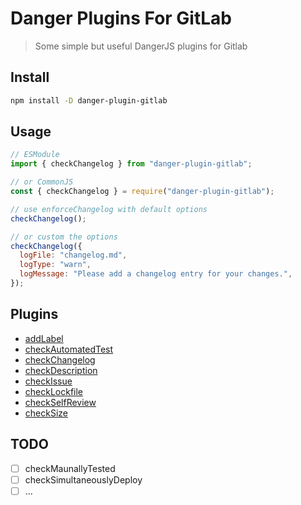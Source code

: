 # Danger Plugins For GitLab

> Some simple but useful DangerJS plugins for Gitlab

## Install

```bash
npm install -D danger-plugin-gitlab
```

## Usage

```javascript
// ESModule
import { checkChangelog } from "danger-plugin-gitlab";

// or CommonJS
const { checkChangelog } = require("danger-plugin-gitlab");

// use enforceChangelog with default options
checkChangelog();

// or custom the options
checkChangelog({
  logFile: "changelog.md",
  logType: "warn",
  logMessage: "Please add a changelog entry for your changes.",
});
```

## Plugins

- [addLabel](./src/libs/addLabel/index.md)
- [checkAutomatedTest](./src/libs/checkAutomatedTest/index.md)
- [checkChangelog](./src/libs/checkChangelog/index.md)
- [checkDescription](./src/libs/checkDescription/index.md)
- [checkIssue](./src/libs/checkIssue/index.md)
- [checkLockfile](./src/libs/checkLockfile/index.md)
- [checkSelfReview](./src/libs/checkSelfReview/index.md)
- [checkSize](./src/libs/checkSize/index.md)

## TODO

- [ ] checkMaunallyTested
- [ ] checkSimultaneouslyDeploy
- [ ] ...
